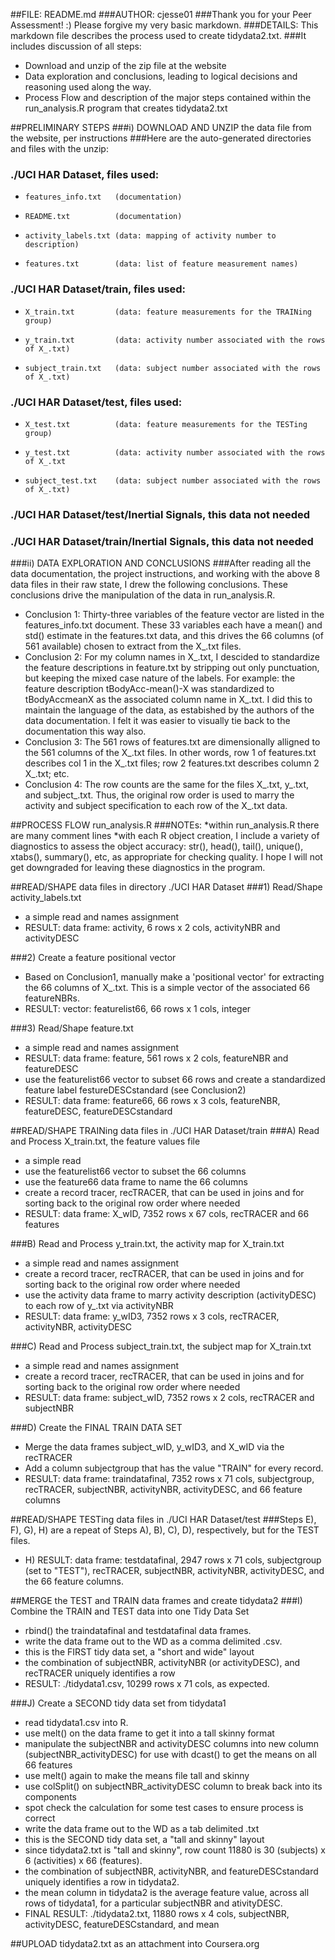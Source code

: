 ##FILE: README.md
###AUTHOR: cjesse01
###Thank you for your Peer Assessment! :) Please forgive my very basic markdown.
###DETAILS: This markdown file describes the process used to create tidydata2.txt. 
###It includes discussion of all steps:
* Download and unzip of the zip file at the website
* Data exploration and conclusions, leading to logical decisions and reasoning used along the way. 
* Process Flow and description of the major steps contained within the run_analysis.R program that creates tidydata2.txt


##PRELIMINARY STEPS
###i) DOWNLOAD AND UNZIP the data file from the website, per instructions
###Here are the auto-generated directories and files with the unzip:
### ./UCI HAR Dataset, files used:
*     features_info.txt   (documentation)
*     README.txt          (documentation)
*     activity_labels.txt (data: mapping of activity number to description)
*     features.txt        (data: list of feature measurement names)

### ./UCI HAR Dataset/train, files used:
*     X_train.txt         (data: feature measurements for the TRAINing group)
*     y_train.txt         (data: activity number associated with the rows of X_.txt)
*     subject_train.txt   (data: subject number associated with the rows of X_.txt)

### ./UCI HAR Dataset/test, files used:
*     X_test.txt          (data: feature measurements for the TESTing group)
*     y_test.txt          (data: activity number associated with the rows of X_.txt
*     subject_test.txt    (data: subject number associated with the rows of X_.txt)

### ./UCI HAR Dataset/test/Inertial Signals, this data not needed
### ./UCI HAR Dataset/train/Inertial Signals, this data not needed

###ii) DATA EXPLORATION AND CONCLUSIONS
###After reading all the data documentation, the project instructions, and working with the above 8 data files in their raw state, I drew the following conclusions. These conclusions drive the manipulation of the data in run_analysis.R.
* Conclusion 1: Thirty-three variables of the feature vector are listed in the features_info.txt document. These 33 variables each have a mean() and std() estimate in the features.txt data, and this drives the 66 columns (of 561 available) chosen to extract from the X_.txt files.
* Conclusion 2: For my column names in X_.txt, I descided to standardize the feature descriptions in feature.txt by stripping out only punctuation, but keeping the mixed case nature of the labels. For example:  the feature description tBodyAcc-mean()-X was standardized to tBodyAccmeanX as the associated column name in X_.txt. I did this to maintain the language of the data, as estabished by the authors of the data documentation. I felt it was easier to visually tie back to the documentation this way also.
* Conclusion 3: The 561 rows of features.txt are dimensionally alligned to the 561 columns of the X_.txt files.  In other words, row 1 of features.txt describes col 1 in the X_.txt files; row 2 features.txt describes column 2 X_.txt; etc.
* Conclusion 4: The row counts are the same for the files X_.txt, y_.txt, and subject_.txt. Thus, the original row order is used to marry the activity and subject specification to each row of the X_.txt data.

##PROCESS FLOW run_analysis.R
###NOTEs: 
*within run_analysis.R there are many comment lines
*with each R object creation, I include a variety of diagnostics to assess the object accuracy: str(), head(), tail(), unique(), xtabs(), summary(), etc, as appropriate for checking quality. I hope I will not get downgraded for leaving these diagnostics in the program.

##READ/SHAPE data files in directory ./UCI HAR Dataset
###1) Read/Shape activity_labels.txt
* a simple read and names assignment
* RESULT: data frame: activity, 6 rows x 2 cols, activityNBR and activityDESC

###2) Create a feature positional vector
* Based on Conclusion1, manually make a 'positional vector' for extracting the 66 columns of X_.txt.  This is a simple vector of the associated 66 featureNBRs.
* RESULT: vector: featurelist66, 66 rows x 1 cols, integer

###3) Read/Shape feature.txt
* a simple read and names assignment
* RESULT: data frame: feature, 561 rows x 2 cols, featureNBR and featureDESC
* use the featurelist66 vector to subset 66 rows and create a standardized feature label festureDESCstandard (see Conclusion2)
* RESULT: data frame: feature66, 66 rows x 3 cols, featureNBR, featureDESC, featureDESCstandard
   
   
##READ/SHAPE TRAINing data files in ./UCI HAR Dataset/train
###A) Read and Process X_train.txt, the feature values file
* a simple read
* use the featurelist66 vector to subset the 66 columns
* use the feature66 data frame to name the 66 columns
* create a record tracer, recTRACER, that can be used in joins and for sorting back to the original row order where needed
* RESULT: data frame: X_wID, 7352 rows x 67 cols, recTRACER and 66 features

###B) Read and Process y_train.txt, the activity map for X_train.txt
* a simple read and names assignment
* create a record tracer, recTRACER, that can be used in joins and for sorting back to the original row order where needed
* use the activity data frame to marry activity description (activityDESC) to each row of y_.txt via activityNBR
* RESULT: data frame: y_wID3,  7352 rows x 3 cols, recTRACER, activityNBR, activityDESC

###C) Read and Process subject_train.txt, the subject map for X_train.txt
* a simple read and names assignment
* create a record tracer, recTRACER, that can be used in joins and for sorting back to the original row order where needed
* RESULT: data frame: subject_wID, 7352 rows x 2 cols, recTRACER and subjectNBR

###D) Create the FINAL TRAIN DATA SET
* Merge the data frames subject_wID, y_wID3, and X_wID via the recTRACER 
* Add a column subjectgroup that has the value "TRAIN" for every record.
* RESULT: data frame: traindatafinal, 7352 rows x 71 cols, subjectgroup, recTRACER, subjectNBR, activityNBR, activityDESC, and 66 feature columns


##READ/SHAPE TESTing data files in ./UCI HAR Dataset/test
###Steps E), F), G), H) are a repeat of Steps A), B), C), D), respectively, but for the TEST files.
* H) RESULT: data frame: testdatafinal, 2947 rows x 71 cols, subjectgroup (set to "TEST"), recTRACER, subjectNBR, activityNBR, activityDESC, and the 66 feature columns.

##MERGE the TEST and TRAIN data frames and create tidydata2
###I) Combine the TRAIN and TEST data into one Tidy Data Set
* rbind() the traindatafinal and testdatafinal data frames.
* write the data frame out to the WD as a comma delimited .csv.
* this is the FIRST tidy data set, a "short and wide" layout
* the combination of subjectNBR, activityNBR (or activityDESC), and recTRACER uniquely identifies a row
* RESULT: ./tidydata1.csv, 10299 rows x 71 cols, as expected.

###J) Create a SECOND tidy data set from tidydata1
* read tidydata1.csv into R. 
* use melt() on the data frame to get it into a tall skinny format 
* manipulate the subjectNBR and activityDESC columns into new column (subjectNBR_activityDESC) for use with dcast() to get the means on all 66 features
* use melt() again to make the means file tall and skinny
* use colSplit() on subjectNBR_activityDESC column to break back into its components 
* spot check the calculation for some test cases to ensure process is correct
* write the data frame out to the WD as a tab delimited .txt
* this is the SECOND tidy data set, a "tall and skinny" layout
* since tidydata2.txt is "tall and skinny", row count 11880 is 30 (subjects) x 6 (activities) x 66 (features).
* the combination of subjectNBR, activityNBR, and featureDESCstandard uniquely identifies a row in tidydata2. 
* the mean column in tidydata2 is the average feature value, across all rows of tidydata1, for a particular subjectNBR and ativityDESC.
* FINAL RESULT: ./tidydata2.txt, 11880 rows x 4 cols, subjectNBR, activityDESC, featureDESCstandard, and mean

##UPLOAD tidydata2.txt as an attachment into Coursera.org
